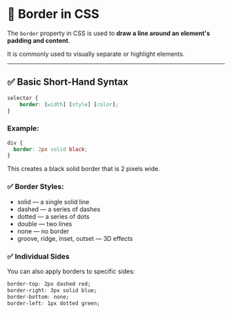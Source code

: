# 🧱 Border in CSS

The `border` property in CSS is used to **draw a line around an element's padding and content**.

It is commonly used to visually separate or highlight elements.

---

## ✅ Basic Short-Hand Syntax

```css
selector {
    border: [width] [style] [color];
}
```
### Example:

```css
div {
  border: 2px solid black;
}
```
This creates a black solid border that is 2 pixels wide.

### ✅ Border Styles:
- solid — a single solid line
- dashed — a series of dashes
- dotted — a series of dots
- double — two lines
- none — no border
- groove, ridge, inset, outset — 3D effects

### ✅ Individual Sides
You can also apply borders to specific sides:

```css
border-top: 2px dashed red;
border-right: 3px solid blue;
border-bottom: none;
border-left: 1px dotted green;
```